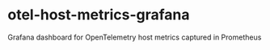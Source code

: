 # otel-host-metrics-grafana
Grafana dashboard for OpenTelemetry host metrics captured in Prometheus
